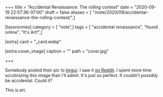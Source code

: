 +++
title = "Accidental Renaissance: The rolling contest"
date = "2020-09-19 22:57:36-07:00"
draft = false
aliases = [ "/note/2020/09/accidental-renaissance-the-rolling-contest/",]

[taxonomies]
category = [ "note",]
tags = [ "accidental renaissance", "found online", "It's Art!",]

[extra]
card = "_card.webp"

[extra.cover_image]
caption = ""
path = "cover.jpg"

+++

[Imgur]: https://imgur.com/e6BNB31
[on Reddit]: https://www.reddit.com/r/AccidentalRenaissance/comments/ivxfp7/the_rolling_contest/

Somebody posted their pic to [Imgur][]. I saw it [on Reddit][].
I spent more time scrutinizing this image than I'll admit. It's just so perfect.
It couldn't *possibly* be accidental. Could it?

This is art.